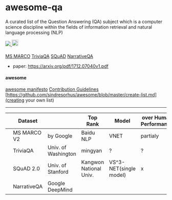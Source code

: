 # awesome-qa

A curated list of the Question Answering (QA) subject which is a computer science discipline within the fields of information retrieval and natural language processing (NLP)

<p float="left">
  <a href="https://awesome.re">
    <img src="https://awesome.re/badge-flat.svg">
  </a>
  <a href="https://creativecommons.org/share-your-work/public-domain/cc0/">
  <img src="https://www.researchgate.net/profile/Donat_Agosti/publication/51971424/figure/fig2/AS:203212943564807@1425461149299/Logo-of-the-CC-Zero-or-CC0-Public-Domain-Dedication-License-No-Rights-Reserved-CC.png" height="20">
  </a>
</p>

#### 
[MS MARCO](http://www.msmarco.org/dataset.aspx)
[TriviaQA]()
[SQuAD](https://rajpurkar.github.io/SQuAD-explorer/)
[NarrativeQA](https://github.com/deepmind/narrativeqa)
- paper: https://arxiv.org/pdf/1712.07040v1.pdf

#### awesome
[awesome manifesto](https://github.com/sindresorhus/awesome/blob/master/awesome.md#only-awesome-is-awesome)
[Contribution Guidelines](https://github.com/sindresorhus/awesome/blob/master/contributing.md)
[https://github.com/sindresorhus/awesome/blob/master/create-list.md](creating your own list)

---

|   | Dataset     |                     | Top Rank               | Model                  | over Human Performance |
|---|-------------|---------------------|------------------------|------------------------|------------------------|
|   | MS MARCO V2 | by Google           | Baidu NLP              | VNET                   | partialy               |
|   | TriviaQA    | Univ. of Washington | mingyan                | ?                      | ?                      |
|   | SQuAD 2.0   | Univ. of Stanford   | Kangwon National Univ. | VS^3-NET(single model) | x                      |
|   | NarrativeQA | Google DeepMind     |                        |                        |                        |
